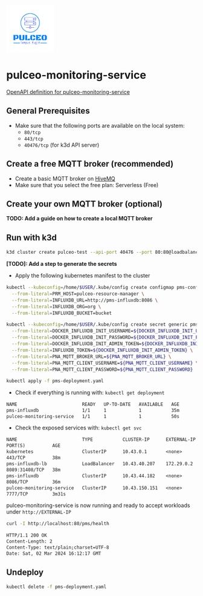 <img src="docs/assets/pulceo-logo-color.png" alt="pulceo-logo" width="25%" height="auto"/>

# pulceo-monitoring-service

[OpenAPI definition for pulceo-monitoring-service](https://spboehm.github.io/pulceo-monitoring-service/)

## General Prerequisites

- Make sure that the following ports are available on the local system:
  - `80/tcp`
  - `443/tcp`
  - `40476/tcp` (for k3d API server)

## Create a free MQTT broker (recommended)

- Create a basic MQTT broker on [HiveMQ](https://console.hivemq.cloud/?utm_source=HiveMQ+Pricing+Page&utm_medium=serverless+signup+CTA+Button&utm_campaign=HiveMQ+Cloud+PaaS&utm_content=serverless)
- Make sure that you select the free plan: Serverless (Free)

## Create your own MQTT broker (optional)

**TODO: Add a guide on how to create a local MQTT broker**

## Run with k3d

```bash
k3d cluster create pulceo-test --api-port 40476 --port 80:80@loadbalancer --volume $HOME/k3d-pulceo-volumes:/var/lib/rancher/k3s/storage@all
```

**[TODO]: Add a step to generate the secrets**

- Apply the following kubernetes manifest to the cluster
```bash
kubectl --kubeconfig=/home/$USER/.kube/config create configmap pms-configmap \
  --from-literal=PRM_HOST=pulceo-resource-manager \
  --from-literal=INFLUXDB_URL=http://pms-influxdb:8086 \
  --from-literal=INFLUXDB_ORG=org \
  --from-literal=INFLUXDB_BUCKET=bucket
```
```bash
kubectl --kubeconfig=/home/$USER/.kube/config create secret generic pms-credentials \
  --from-literal=DOCKER_INFLUXDB_INIT_USERNAME=${DOCKER_INFLUXDB_INIT_USERNAME} \
  --from-literal=DOCKER_INFLUXDB_INIT_PASSWORD=${DOCKER_INFLUXDB_INIT_PASSWORD} \
  --from-literal=DOCKER_INFLUXDB_INIT_ADMIN_TOKEN=${DOCKER_INFLUXDB_INIT_ADMIN_TOKEN} \
  --from-literal=INFLUXDB_TOKEN=${DOCKER_INFLUXDB_INIT_ADMIN_TOKEN} \
  --from-literal=PNA_MQTT_BROKER_URL=${PNA_MQTT_BROKER_URL} \
  --from-literal=PNA_MQTT_CLIENT_USERNAME=${PNA_MQTT_CLIENT_USERNAME} \
  --from-literal=PNA_MQTT_CLIENT_PASSWORD=${PNA_MQTT_CLIENT_PASSWORD}
```
```bash
kubectl apply -f pms-deployment.yaml
```

- Check if everything is running with: `kubectl get deployment`
```
NAME                        READY   UP-TO-DATE   AVAILABLE   AGE
pms-influxdb                1/1     1            1           35m
pulceo-monitoring-service   1/1     1            1           50s
```

- Check the exposed services with: `kubectl get svc`
```
NAME                        TYPE           CLUSTER-IP      EXTERNAL-IP   PORT(S)          AGE
kubernetes                  ClusterIP      10.43.0.1       <none>        443/TCP          38m
pms-influxdb-lb             LoadBalancer   10.43.40.207    172.29.0.2    8089:31408/TCP   38m
pms-influxdb                ClusterIP      10.43.44.182    <none>        8086/TCP         36m
pulceo-monitoring-service   ClusterIP      10.43.150.151   <none>        7777/TCP         3m31s
```

pulceo-monitoring-service is now running and ready to accept workloads under `http://EXTERNAL-IP`

```bash
curl -I http://localhost:80/pms/health
```
```
HTTP/1.1 200 OK
Content-Length: 2
Content-Type: text/plain;charset=UTF-8
Date: Sat, 02 Mar 2024 16:12:17 GMT
```

## Undeploy

```bash
kubectl delete -f pms-deployment.yaml
```